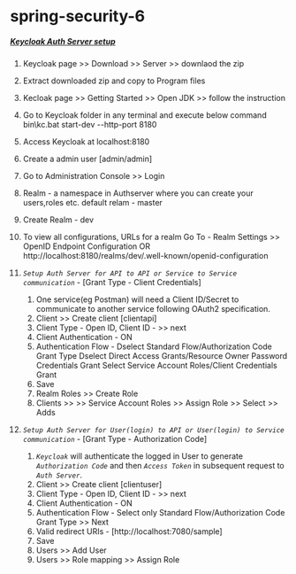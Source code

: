 # spring-security-6

##### **<ins>Keycloak Auth Server setup</ins>**

1. Keycloak page >> Download >> Server >> downlaod the zip
2. Extract downloaded zip and copy to Program files 
3. Kecloak page >> Getting Started >> Open JDK >> follow the instruction
4. Go to Keycloak folder in any terminal and execute below command 
             bin\kc.bat start-dev --http-port 8180
5. Access Keycloak at localhost:8180
6. Create a admin user [admin/admin] 
7. Go to Administration Console >> Login 
8. Realm - a namespace in Authserver where you can create your users,roles etc. default relam - master
9. Create Realm - dev
10. To view all configurations, URLs for a realm Go To - Realm Settings >> OpenID Endpoint Configuration OR http://localhost:8180/realms/dev/.well-known/openid-configuration
11. _`Setup Auth Server for API to API or Service to Service communication`_ - [Grant Type - Client Credentials]
       1. One service(eg Postman) will need a Client ID/Secret to communicate to another service following OAuth2 specification.
       2. Client >> Create client [clientapi]
       3. Client Type - Open ID, Client ID - <any name> >> next
       4. Client Authentication - ON 
       5. Authentication Flow - Dselect Standard Flow/Authorization Code Grant Type
                                Dselect Direct Access Grants/Resource Owner Password Credentials Grant
                                Select Service Account Roles/Client Credentials Grant
       6. Save
       7. Realm Roles >> Create Role
       8. Clients >> <Client ID> >> Service Account Roles >> Assign Role >> Select >> Adds
       
 12.  _`Setup Auth Server for User(login) to API or User(login) to Service communication`_ - [Grant Type - Authorization Code] 
       1. _`Keycloak`_ will authenticate the logged in User to generate _`Authorization Code`_ and then _`Access Token`_ in subsequent request to _`Auth Server`_.
       2. Client >> Create client [clientuser]
       3. Client Type - Open ID, Client ID - <any name> >> next
       4. Client Authentication - ON 
       5.  Authentication Flow - Select only Standard Flow/Authorization Code Grant Type >> Next
       6. Valid redirect URIs - [http://localhost:7080/sample]
       7. Save
       8. Users >> Add User
       9. Users >> Role mapping >> Assign Role